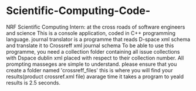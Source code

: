 # Scientific-Computing-Code-
NRF Scientific Computing Intern: at the cross roads of software engineers and science 
This is a console application, coded in C++ programming language.
journal translator is a programme that reads D-space xml schema and translate it to Crossreff xml journal schema
To be able to use this programme, you need a collection folder containing all issue collections with Dspace dublin xml placed 
with respect to their collection number.
All prompting masseges are simple to understand.
please ensure that you create a folder named 'crossreff_files' this is where you will find your results(product crossref.xml file)
avarage time it takes a program to yeald results is 2.5 seconds.
